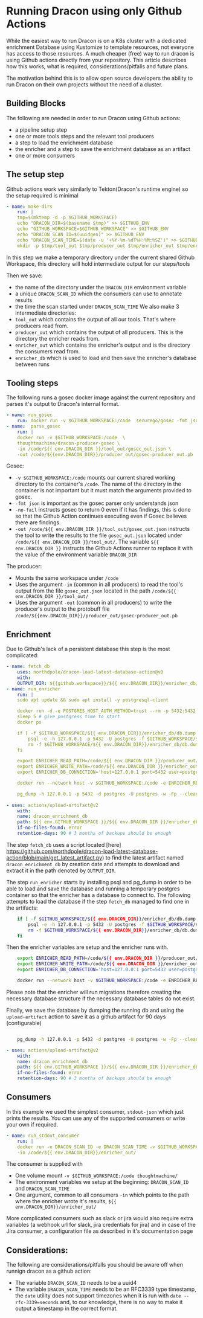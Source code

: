 # Running Dracon using only Github Actions

While the easiest way to run Dracon is on a K8s cluster with a dedicated enrichment Database using Kustomize to template resources, not everyone has access to those resources.
A much cheaper (free) way to run dracon is using Github actions directly from your repository.
This article describes how this works, what is required, considerations/pitfalls and future plans.

The motivation behind this is to allow open source developers the ability to run Dracon on their own projects without the need of a cluster.

## Building Blocks
The following are needed in order to run Dracon using Github actions:
* a pipeline setup step
* one or more tools steps and the relevant tool producers
* a step to load the enrichment database
* the enricher and a step to save the enrichment database as an artifact
* one or more consumers

## The setup step

Github actions work very similarly to Tekton(Dracon's runtime engine) so the setup required is minimal

```yaml
- name: make-dirs
    run: |
    tmp=$(mktemp -d -p $GITHUB_WORKSPACE)
    echo "DRACON_DIR=$(basename $tmp)" >> $GITHUB_ENV
    echo "GITHUB_WORKSPACE=$GITHUB_WORKSPACE" >> $GITHUB_ENV
    echo "DRACON_SCAN_ID=$(uuidgen)" >> $GITHUB_ENV
    echo "DRACON_SCAN_TIME=$(date -u '+%Y-%m-%dT%H:%M:%SZ')" >> $GITHUB_ENV
    mkdir -p $tmp/tool_out $tmp/producer_out $tmp/enricher_out $tmp/enricher_db

```
In this step we make a temporary directory under the current shared Github Workspace, this directory will hold intermediate output for our steps/tools

Then we save:
* the name of the directory under the `DRACON_DIR` environment variable
* a unique `DRACON_SCAN_ID` which the consumers can use to annotate results
* the time the scan started under `DRACON_SCAN_TIME`
We also make 3 intermediate directories:
* `tool_out` which contains the output of all our tools. That's where producers read from.
* `producer_out` which contains the output of all producers. This is the directory the enricher reads from.
* `enricher_out` which contains the enricher's output and is the directory the consumers read from.
* `enricher_db` which is used to load and then save the enricher's database between runs

## Tooling steps
The following runs a gosec docker image against the current repository and parses it's output to Dracon's internal format.
```yaml
- name: run_gosec
    run: docker run -v $GITHUB_WORKSPACE:/code  securego/gosec -fmt json -r -no-fail -quiet -out /code/${{ env.DRACON_DIR }}/tool_out/gosec_out.json /code/...
- name:  parse_gosec
    run: |
    docker run -v $GITHUB_WORKSPACE:/code  \
    thoughtmachine/dracon-producer-gosec \
    -in /code/${{ env.DRACON_DIR }}/tool_out/gosec_out.json \
    -out /code/${{env.DRACON_DIR}}/producer_out/gosec-producer_out.pb
```

Gosec:
* `-v $GITHUB_WORKSPACE:/code` mounts our current shared working directory to the container's `/code`. The name of the directory in the container is not important but it must match the arguments provided to gosec.
* `-fmt json` is important as the gosec parser only understands json
* `-no-fail` instructs gosec to return 0 even if it has findings, this is done so that the Github Action continues executing even if Gosec believes there are findings.
* `-out /code/${{ env.DRACON_DIR }}/tool_out/gosec_out.json` instructs the tool to write the results to the file `gosec_out.json` located under `/code/${{ env.DRACON_DIR }}/tool_out/`. The variable `${{ env.DRACON_DIR }}` instructs the Github Actions runner to replace it with the value of the environment variable `DRACON_DIR`

The producer:
* Mounts the same workspace under `/code`
* Uses the argument `-in` (common in all producers) to read the tool's output from the file `gosec_out.json` located in the path `/code/${{ env.DRACON_DIR }}/tool_out/`
* Uses the argument `-out` (common in all producers) to write the producer's output to the protobuff file `/code/${{env.DRACON_DIR}}/producer_out/gosec-producer_out.pb`

## Enrichment

Due to Github's lack of a persistent database this step is the most complicated:

```yaml
- name: fetch_db
    uses: northdpole/dracon-load-latest-database-action@v0
    with: 
    OUTPUT_DIR: ${{github.workspace}}/${{ env.DRACON_DIR}}/enricher_db/
- name: run_enricher
    run: |
    sudo apt update && sudo apt install -y postgresql-client

    docker run -d -e POSTGRES_HOST_AUTH_METHOD=trust --rm -p 5432:5432 postgres:13.6
    sleep 5 # give postgress time to start
    docker ps

    if [ -f $GITHUB_WORKSPACE/${{ env.DRACON_DIR}}/enricher_db/db.dump ]; then
        psql -e -h 127.0.0.1 -p 5432 -U postgres -f $GITHUB_WORKSPACE/${{ env.DRACON_DIR}}/enricher_db/db.dump
        rm -f $GITHUB_WORKSPACE/${{ env.DRACON_DIR}}/enricher_db/db.dump
    fi

    export ENRICHER_READ_PATH=/code/${{ env.DRACON_DIR }}/producer_out/
    export ENRICHER_WRITE_PATH=/code/${{ env.DRACON_DIR }}/enricher_out/
    export ENRICHER_DB_CONNECTION='host=127.0.0.1 port=5432 user=postgres sslmode=disable' 

    docker run --network host -v $GITHUB_WORKSPACE:/code -e ENRICHER_READ_PATH -e ENRICHER_WRITE_PATH -e ENRICHER_DB_CONNECTION thoughtmachine/dracon-enricher:latest

    pg_dump -h 127.0.0.1 -p 5432 -d postgres -U postgres -w -Fp --clean --no-owner --no-privileges --no-acl --if-exists --inserts --no-comments > $GITHUB_WORKSPACE/${{ env.DRACON_DIR }}/enricher_db/db.dump
    
- uses: actions/upload-artifact@v2
    with:
    name: dracon_enrichment_db
    path: ${{ env.GITHUB_WORKSPACE }}/${{ env.DRACON_DIR }}/enricher_db/db.dump
    if-no-files-found: error
    retention-days: 90 # 3 months of backups should be enough

```

The step `fetch_db` uses a script located [here] https://github.com/northdpole/dracon-load-latest-database-action/blob/main/get_latest_artifact.py) to find the latest artifact named `dracon_enrichment_db` by creation date and attempts to download and extract it in the path denoted by `OUTPUT_DIR`.

The step `run_enricher` starts by installing psql and pg_dump in order to be able to load and save the database and running a temporary postgres container so that the enricher has a database to connect to.
The following attempts to load the database if the step `fetch_db` managed to find one in the artifacts:

```bash
    if [ -f $GITHUB_WORKSPACE/${{ env.DRACON_DIR}}/enricher_db/db.dump ]; then
        psql -e -h 127.0.0.1 -p 5432 -U postgres -f $GITHUB_WORKSPACE/${{ env.DRACON_DIR}}/enricher_db/db.dump
        rm -f $GITHUB_WORKSPACE/${{ env.DRACON_DIR}}/enricher_db/db.dump
    fi
```
Then the enricher variables are setup and the enricher runs with.
```bash
    export ENRICHER_READ_PATH=/code/${{ env.DRACON_DIR }}/producer_out/
    export ENRICHER_WRITE_PATH=/code/${{ env.DRACON_DIR }}/enricher_out/
    export ENRICHER_DB_CONNECTION='host=127.0.0.1 port=5432 user=postgres sslmode=disable' 

    docker run --network host -v $GITHUB_WORKSPACE:/code -e ENRICHER_READ_PATH -e ENRICHER_WRITE_PATH -e ENRICHER_DB_CONNECTION thoughtmachine/dracon-enricher
```
Please note that the enricher will run migrations therefore creating the necessary database structure if the necessary database tables do not exist.

Finally, we save the database by dumping the running db and using the `upload-artifact` action to save it as a github artifact for 90 days (configurable)

```bash

    pg_dump -h 127.0.0.1 -p 5432 -d postgres -U postgres -w -Fp --clean --no-owner --no-privileges --no-acl --if-exists --inserts --no-comments > $GITHUB_WORKSPACE/${{ env.DRACON_DIR }}/enricher_db/db.dump
```
```yaml
- uses: actions/upload-artifact@v2
    with:
    name: dracon_enrichment_db
    path: ${{ env.GITHUB_WORKSPACE }}/${{ env.DRACON_DIR }}/enricher_db/db.dump
    if-no-files-found: error
    retention-days: 90 # 3 months of backups should be enough
```

## Consumers
In this example we used the simplest consumer, `stdout-json` which just prints the results.
You can use any of the supported consumers or write your own if required.

```yaml
- name: run_stdout_consumer
    run: |
    docker run -e DRACON_SCAN_ID -e DRACON_SCAN_TIME -v $GITHUB_WORKSPACE:/code thoughtmachine/dracon-consumer-stdout-json:v0.16.0 \
    -in /code/${{ env.DRACON_DIR}}/enricher_out/
```
The consumer is supplied with
* One volume mount `-v $GITHUB_WORKSPACE:/code thoughtmachine/`
* The environment variables we setup at the beginning: `DRACON_SCAN_ID` and `DRACON_SCAN_TIME`
* One argument, common to all consumers `-in` which points to the path where the enricher wrote it's results,  `${{ env.DRACON_DIR}}/enricher_out/`

More complicated consumers such as slack or jira would also require extra variables (a webhook url for slack, jira credentials for jira) and in case of the Jira consumer, a configuration file as described in it's documentation page

## Considerations:
The following are considerations/pitfalls you should be aware off when runnign dracon as a github action:
* The variable `DRACON_SCAN_ID` needs to be a uuid4
* The variable `DRACON_SCAN_TIME` needs to be an RFC3339 type timestamp, the `date` utility does not support timezones when it is run with `date --rfc-3339=seconds` and, to our knowledge, there is no way to make it output a timestamp in the correct format.


